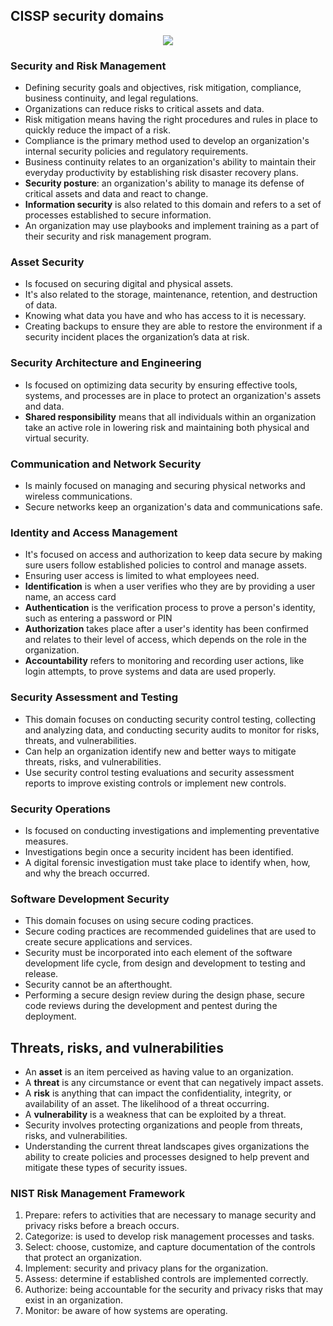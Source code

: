 ## CISSP security domains

<p align="center">
  <img src="https://media.licdn.com/dms/image/D4D12AQFzvXSkf3lSJg/article-cover_image-shrink_720_1280/0/1697817459899?e=2147483647&v=beta&t=9OlsfKT_ljXI9iK1cvGNcBgR1VQQJG81HrDatpPjb0g"/>
</p>

### Security and Risk Management

- Defining security goals and objectives, risk mitigation, compliance, business continuity, and legal regulations.
- Organizations can reduce risks to critical assets and data.
- Risk mitigation means having the right procedures and rules in place to quickly reduce the impact of a risk.
- Compliance is the primary method used to develop an organization's internal security policies and regulatory requirements.
- Business continuity relates to an organization's ability to maintain their everyday productivity by establishing risk disaster recovery plans.
- **Security posture**: an organization's ability to manage its defense of critical assets and data and react to change.
- **Information security** is also related to this domain and refers to a set of processes established to secure information.
- An organization may use playbooks and implement training as a part of their security and risk management program.

### Asset Security

- Is focused on securing digital and physical assets.
- It's also related to the storage, maintenance, retention, and destruction of data.
- Knowing what data you have and who has access to it is necessary.
- Creating backups to ensure they are able to restore the environment if a security incident places the organization’s data at risk.

### Security Architecture and Engineering

- Is focused on optimizing data security by ensuring effective tools, systems, and processes are in place to protect an organization's assets and data.
- **Shared responsibility** means that all individuals within an organization take an active role in lowering risk and maintaining both physical and virtual security.

### Communication and Network Security

- Is mainly focused on managing and securing physical networks and wireless communications.
- Secure networks keep an organization's data and communications safe.

### Identity and Access Management

- It's focused on access and authorization to keep data secure by making sure users follow established policies to control and manage assets.
- Ensuring user access is limited to what employees need.
- **Identification** is when a user verifies who they are by providing a user name, an access card
- **Authentication** is the verification process to prove a person's identity, such as entering a password or PIN
- **Authorization** takes place after a user's identity has been confirmed and relates to their level of access, which depends on the role in the organization.
- **Accountability** refers to monitoring and recording user actions, like login attempts, to prove systems and data are used properly.

### Security Assessment and Testing

- This domain focuses on conducting security control testing, collecting and analyzing data, and conducting security audits to monitor for risks, threats, and vulnerabilities.
- Can help an organization identify new and better ways to mitigate threats, risks, and vulnerabilities.
- Use security control testing evaluations and security assessment reports to improve existing controls or implement new controls.

### Security Operations

- Is focused on conducting investigations and implementing preventative measures.
- Investigations begin once a security incident has been identified.
- A digital forensic investigation must take place to identify when, how, and why the breach occurred.

### Software Development Security

- This domain focuses on using secure coding practices.
- Secure coding practices are recommended guidelines that are used to create secure applications and services.
- Security must be incorporated into each element of the software development life cycle, from design and development to testing and release.
- Security cannot be an afterthought.
- Performing a secure design review during the design phase, secure code reviews during the development and pentest during the deployment.

## Threats, risks, and vulnerabilities

- An **asset** is an item perceived as having value to an organization.
- A **threat** is any circumstance or event that can negatively impact assets.
- A **risk** is anything that can impact the confidentiality, integrity, or availability of an asset. The likelihood of a threat occurring.
- A **vulnerability** is a weakness that can be exploited by a threat.
- Security involves protecting organizations and people from threats, risks, and vulnerabilities.
- Understanding the current threat landscapes gives organizations the ability to create policies and processes designed to help prevent and mitigate these types of security issues.

### NIST Risk Management Framework

1. Prepare: refers to activities that are necessary to manage security and privacy risks before a breach occurs.
2. Categorize:  is used to develop risk management processes and tasks.
3. Select: choose, customize, and capture documentation of the controls that protect an organization.
4. Implement: security and privacy plans for the organization.
5. Assess: determine if established controls are implemented correctly.
6. Authorize: being accountable for the security and privacy risks that may exist in an organization.
7. Monitor: be aware of how systems are operating.
